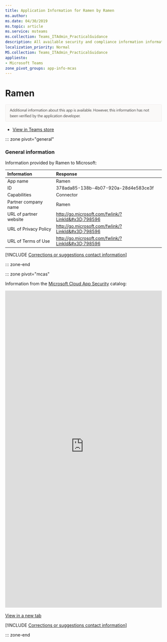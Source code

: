```yaml
---
title: Application Information for Ramen by Ramen
ms.author: 
ms.date: 04/30/2019
ms.topic: article
ms.service: msteams
ms.collection: Teams_ITAdmin_PracticalGuidance
description: All available security and compliance information information for Ramen, its data handling policies, its Microsoft Cloud App Security app catalog information, and security/compliance information in the CSA STAR registry.
localization_priority: Normal
MS.collection: Teams_ITAdmin_PracticalGuidance
appliesto:
- Microsoft Teams
zone_pivot_groups: app-info-mcas
---
```

# Ramen

<p></p><img alt="Non-attested image" src="./images/unattested.png" width="650"/>

* <a href="https://teams.microsoft.com/l/app/378ada85-138b-4b07-920a-28d4e583ce3f" target="_blank">View in Teams store</a>

::: zone pivot="general"

### General information

Information provided by Ramen to Microsoft:

| **Information** | **Response** |
|:----------------|:-------------|
| App name | Ramen |
| ID | 378ada85-138b-4b07-920a-28d4e583ce3f |
| Capabilities | Connector |
| Partner company name | Ramen |
| URL of partner website | <http://go.microsoft.com/fwlink/?LinkId&#x3D;798596> |
| URL of Privacy Policy | <http://go.microsoft.com/fwlink/?LinkId&#x3D;798596> |
| URL of Terms of Use | <http://go.microsoft.com/fwlink/?LinkId&#x3D;798596> |

 [!INCLUDE [Corrections or suggestions contact information](./includes/corrections-or-suggestions.md)]

::: zone-end


::: zone pivot="mcas"

Information from the [Microsoft Cloud App Security](https://www.microsoft.com/en-us/enterprise-mobility-security/cloud-app-security) catalog:

<iframe height='1020' title='Microsoft Cloud App Security Information' src='https://3ca685143b5b46b4b0e5266dadf2e97c.codepen.website/#/dashboard/29096' frameborder='no'  style='width: 100%;'></iframe>

<a href="https://3ca685143b5b46b4b0e5266dadf2e97c.codepen.website/#/dashboard/29096" target="_blank">View in a new tab</a>

[!INCLUDE [Corrections or suggestions contact information](./includes/corrections-or-suggestions.md)]

::: zone-end

